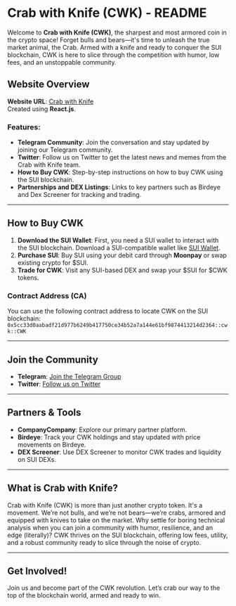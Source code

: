 # Crab with Knife (CWK) - README

Welcome to **Crab with Knife (CWK)**, the sharpest and most armored coin in the crypto space! Forget bulls and bears—it's time to unleash the true market animal, the Crab. Armed with a knife and ready to conquer the SUI blockchain, CWK is here to slice through the competition with humor, low fees, and an unstoppable community.

## Website Overview

**Website URL**: [Crab with Knife](https://crabwithknife.org)  
Created using **React.js**.

### Features:
- **Telegram Community**: Join the conversation and stay updated by joining our Telegram community.
- **Twitter**: Follow us on Twitter to get the latest news and memes from the Crab with Knife team.
- **How to Buy CWK**: Step-by-step instructions on how to buy CWK using the SUI blockchain.
- **Partnerships and DEX Listings**: Links to key partners such as Birdeye and Dex Screener for tracking and trading.

---

## How to Buy CWK

1. **Download the SUI Wallet**: First, you need a SUI wallet to interact with the SUI blockchain. Download a SUI-compatible wallet like [SUI Wallet](https://wallet.sui.io).
2. **Purchase SUI**: Buy SUI using your debit card through **Moonpay** or swap existing crypto for $SUI.
3. **Trade for CWK**: Visit any SUI-based DEX and swap your $SUI for $CWK tokens.

### Contract Address (CA)

You can use the following contract address to locate CWK on the SUI blockchain:
`0x5cc33d0aabadf21d977b6249b417750ce34b52a7a144e61bf9874413214d2364::cwk::CWK`

---

## Join the Community

- **Telegram**: [Join the Telegram Group](#)
- **Twitter**: [Follow us on Twitter](#)

---

## Partners & Tools

- **CompanyCompany**: Explore our primary partner platform.
- **Birdeye**: Track your CWK holdings and stay updated with price movements on Birdeye.
- **DEX Screener**: Use DEX Screener to monitor CWK trades and liquidity on SUI DEXs.

---

## What is Crab with Knife?

Crab with Knife (CWK) is more than just another crypto token. It's a movement. We’re not bulls, and we’re not bears—we’re crabs, armored and equipped with knives to take on the market. Why settle for boring technical analysis when you can join a community with humor, resilience, and an edge (literally)? CWK thrives on the SUI blockchain, offering low fees, utility, and a robust community ready to slice through the noise of crypto.

---

## Get Involved!

Join us and become part of the CWK revolution. Let’s crab our way to the top of the blockchain world, armed and ready to win.
